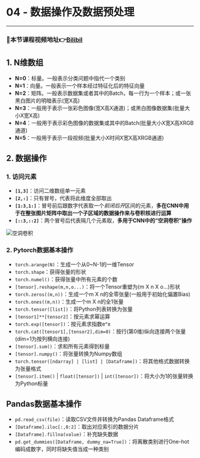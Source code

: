 # 04 - 数据操作及数据预处理
---
### 🎦本节课程视频地址👉[Bilibil](https://www.bilibili.com/video/BV1CV411Y7i4)

## 1. N维数组

- **N=0**：标量。一般表示分类问题中指代一个类别
- **N=1**：向量。一般表示一个样本经过特征化后的特征向量
- **N=2**：矩阵。一般表示数据集或者其中的Batch，每一行为一个样本；或一张黑白图片的明暗表示(宽X高)
- **N=3**：一般用于表示一张彩色图像(宽X高X通道)；或黑白图像数据集(批量大小X宽X高)
- **N=4**：一般用于表示彩色图像的数据集或其中的Batch(批量大小X宽X高XRGB通道)
- **N=5**：一般用于表示一段视频(批量大小X时间X宽X高XRGB通道)

## 2. 数据操作
### 1. 访问元素
- **`[1,3]`**：访问二维数组单一元素
- **`[2,:]`**：只有冒号，代表将此维度全部取出
- **`[1:3,1:]`**：冒号前后跟数字代表取一个*前闭后开*区间的元素，**多在CNN中用于在整张图片矩阵中取出一个子区域的数据操作来与卷积核进行运算**
- **`[::3,::2]`**：两个冒号后代表隔几个元素取，**多用于CNN中的“空洞卷积”操作**

![空洞卷积](https://oscimg.oschina.net/oscnet/239b526729ef1ca62868d6269c62831ce24.jpg)

### 2. Pytorch数据基本操作
- `torch.arange(N)`：生成一个从0~N-1的一维Tensor
- `torch.shape`：获得张量的形状
- `torch.numel()`：获得张量中所有元素的个数
- `[tensor].reshape(m,n,o...)`：将一个Tensor重塑为(m X n X o...)形状
- `torch.zeros((m,n))`：生成一个m X n的全零张量(一般用于初始化偏置Bias)
- `torch.ones((m,n))`：生成一个m X n的全1张量
- `torch.tensor([list])`：将Python列表转换为张量
- `[tensor1]**[tensor2]`：按元素求幂运算
- `torch.exp([tensor])`：按元素求指数e^x
- `torch.cat([tensor1],[tensor2],dim=0)`：按行(第0维)纵向连接两个张量(dim=1为按列横向连接)
- `[tensor].sum()`：求和所有元素得到标量
- `[tensor].numpy()`：将张量转换为Numpy数组
- `torch.tensor([ndarray] | [list] | [Dataframe])`：将其他格式数据转换为张量格式
- `[tensor].item()`  |  `float([tensor])`  |  `int([tensor])`：将大小为1的张量转换为Python标量

## Pandas数据基本操作
- `pd.read_csv(file)`：读取CSV文件并转换为Pandas Dataframe格式
- `[Dataframe].iloc[:,0:2]`：取出对应索引的数据分片
- `[Dataframe].fillna(value)`：补充缺失数据
- `pd.get_dummies([Dataframe, dummy_na=True])`：将离散类别进行One-hot编码成数字，同时将缺失值当成一种类别